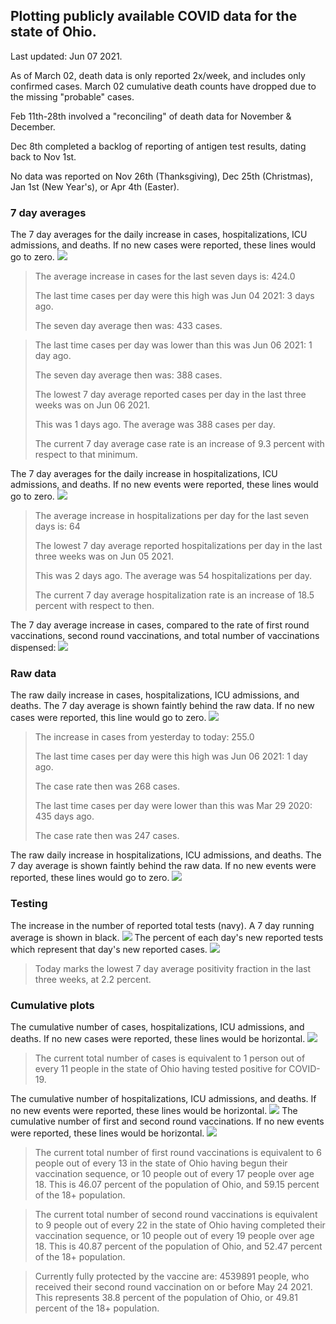 ## Plotting publicly available COVID data for the state of Ohio. 

Last updated: Jun 07 2021. 

As of March 02, death data is only reported 2x/week, and includes only confirmed cases. March 02 cumulative death counts have dropped due to the missing "probable" cases.

Feb 11th-28th involved a "reconciling" of death data for November & December.

Dec 8th completed a backlog of reporting of antigen test results, dating back to Nov 1st.

No data was reported on Nov 26th (Thanksgiving), Dec 25th (Christmas), Jan 1st (New Year's), or Apr 4th (Easter).
### 7 day averages
The 7 day averages for the daily increase in cases, hospitalizations, ICU admissions, and deaths. If no new cases were reported, these lines would go to zero.
![](7dayaverage_cases.png)

>The average increase in cases for the last seven days is: 424.0
>
>The last time cases per day were this high was Jun 04 2021: 3 days ago.
>
>The seven day average then was: 433 cases.

>
>The last time cases per day was lower than this was Jun 06 2021: 1 day ago.
>
>The seven day average then was: 388 cases.
>
>The lowest 7 day average reported cases per day in the last three weeks was on Jun 06 2021.
>
>This was 1 days ago. The average was 388 cases per day.
>
>The current 7 day average case rate is an increase of 9.3 percent with respect to that minimum.

The 7 day averages for the daily increase in hospitalizations, ICU admissions, and deaths. If no new events were reported, these lines would go to zero.
![](7dayaverage_hospital.png)

>The average increase in hospitalizations per day for the last seven days is: 64
>
>The lowest 7 day average reported hospitalizations per day in the last three weeks was on Jun 05 2021.
>
>This was 2 days ago. The average was 54 hospitalizations per day.
>
>The current 7 day average hospitalization rate is an increase of 18.5 percent with respect to then.

The 7 day average increase in cases, compared to the rate of first round vaccinations, second round vaccinations, and total number of vaccinations dispensed:
![](DailyVaccinationsCases.png)

### Raw data
The raw daily increase in cases, hospitalizations, ICU admissions, and deaths. The 7 day average is shown faintly behind the raw data. If no new cases were reported, this line would go to zero.
![](DailyCases.png)

>The increase in cases from yesterday to today: 255.0 
>
>The last time cases per day were this high was Jun 06 2021: 1 day ago. 
>
>The case rate then was 268 cases.
>
>The last time cases per day were lower than this was Mar 29 2020: 435 days ago. 
>
>The case rate then was 247 cases.

The raw daily increase in hospitalizations, ICU admissions, and deaths. The 7 day average is shown faintly behind the raw data. If no new events were reported, these lines would go to zero.
![](DailyHospitalizations.png)

### Testing

The increase in the number of reported total tests (navy). A 7 day running average is shown in black.
![](DailyTests.png)
The percent of each day's new reported tests which represent that day's new reported cases.
![](percentpositive_tests.png)

>Today marks the lowest 7 day average positivity fraction in the last three weeks, at 2.2 percent.

### Cumulative plots
The cumulative number of cases, hospitalizations, ICU admissions, and deaths. If no new cases were reported, these lines would be horizontal.
![](Cases.png)

>The current total number of cases is equivalent to 1 person out of every 11 people in the state of Ohio having tested positive for COVID-19.

The cumulative number of hospitalizations, ICU admissions, and deaths. If no new events were reported, these lines would be horizontal.
![](Hospitalizations.png)
The cumulative number of first and second round vaccinations. If no new events were reported, these lines would be horizontal.
![](Vaccinations.png)

>The current total number of first round vaccinations is equivalent to 6 people out of every 13 in the state of Ohio having begun their vaccination sequence, or 10 people out of every 17 people over age 18.
 >This is 46.07 percent of the population of Ohio, and 59.15 percent of the 18+ population.

>The current total number of second round vaccinations is equivalent to 9 people out of every 22 in the state of Ohio having completed their vaccination sequence, or 10 people out of every 19 people over age 18. 
>This is 40.87 percent of the population of Ohio, and 52.47 percent of the 18+ population.

>Currently fully protected by the vaccine are: 4539891 people, who received their second round vaccination on or before May 24 2021.
>This represents 38.8 percent of the population of Ohio, or 49.81 percent of the 18+ population.

